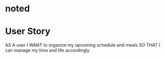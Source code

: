 # noted

# User Story

AS A user
I WANT to organize my upcoming schedule and meals
SO THAT I can manage my time and life accordingly
